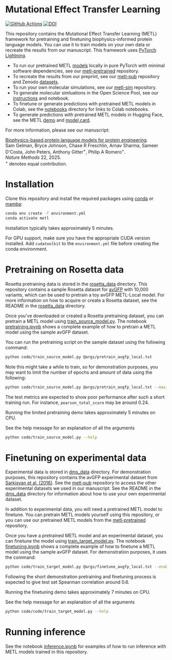 # Mutational Effect Transfer Learning
[![GitHub Actions](https://github.com/gitter-lab/metl/actions/workflows/test.yaml/badge.svg)](https://github.com/gitter-lab/metl/actions/workflows/test.yaml)
[![DOI](https://zenodo.org/badge/DOI/10.5281/zenodo.10819483.svg)](https://zenodo.org/doi/10.5281/zenodo.10819483)

This repository contains the Mutational Effect Transfer Learning (METL) framework for pretraining and finetuning biophysics-informed protein language models. 
You can use it to train models on your own data or recreate the results from our manuscript.
This framework uses [PyTorch Lightning](https://lightning.ai/docs/pytorch/stable/). 

- To run our pretrained METL [models](https://zenodo.org/doi/10.5281/zenodo.11051644) locally in pure PyTorch with minimal software dependencies, see our [metl-pretrained](https://github.com/gitter-lab/metl-pretrained) repository.
- To recreate the results from our preprint, see our [metl-pub](https://github.com/gitter-lab/metl-pub) repository and Zenodo [datasets](https://zenodo.org/doi/10.5281/zenodo.10967412).
- To run your own molecular simulations, see our [metl-sim](https://github.com/gitter-lab/metl-sim) repository.
- To generate molecular simluations in the Open Science Pool, see our [instructions](https://github.com/gitter-lab/metl-sim/tree/master/notebooks/osg) and notebook.
- To finetune or generate predictions with pretrained METL models in Colab, see the [notebooks](notebooks) directory for links to Colab notebooks.
- To generate predictions with pretrained METL models in Hugging Face, see the METL [demo](https://huggingface.co/spaces/gitter-lab/METL_demo) and [model card](https://huggingface.co/gitter-lab/METL).

For more information, please see our manuscript:

[Biophysics-based protein language models for protein engineering](https://doi.org/10.1038/s41592-025-02776-2).  
Sam Gelman, Bryce Johnson, Chase R Freschlin, Arnav Sharma, Sameer D'Costa, John Peters, Anthony Gitter<sup>+</sup>, Philip A Romero<sup>+</sup>.  
*Nature Methods* 22, 2025.  
<sup>+</sup> denotes equal contribution.

# Installation

Clone this repository and install the required packages using [conda](https://docs.anaconda.com/free/miniconda/index.html) or [mamba](https://mamba.readthedocs.io/en/latest/index.html):
```bash
conda env create -f environment.yml
conda activate metl
```

Installation typically takes approximately 5 minutes. 

For GPU support, make sure you have the appropriate CUDA version installed.
Add `cudatoolkit` to the `environment.yml` file before creating the conda environment.


# Pretraining on Rosetta data

Rosetta pretraining data is stored in the [rosetta_data](data/rosetta_data) directory.
This repository contains a sample Rosetta dataset for [avGFP](data/rosetta_data/avgfp) with 10,000 variants, which can be used to pretrain a toy avGFP METL-Local model.
For more information on how to acquire or create a Rosetta dataset, see the README in the [rosetta_data](data/rosetta_data) directory.

Once you've downloaded or created a Rosetta pretraining dataset, you can pretrain a METL model using [train_source_model.py](code/train_source_model.py).
The notebook [pretraining.ipynb](notebooks/pretraining.ipynb) shows a complete example of how to pretrain a METL model using the sample avGFP dataset.

You can run the pretraining script on the sample dataset using the following command:

```bash
python code/train_source_model.py @args/pretrain_avgfp_local.txt
```

Note this might take a while to train, so for demonstration purposes, you may want to limit the number of epochs and amount of data using the following:

```bash
python code/train_source_model.py @args/pretrain_avgfp_local.txt --max_epochs 5 --limit_train_batches 5 --limit_val_batches 5 --limit_test_batches 5
```

The test metrics are expected to show poor performance after such a short training run.
For instance, `pearson_total_score` may be around 0.24.

Running the limited pretraining demo takes approximately 5 minutes on CPU.

See the help message for an explanation of all the arguments
```bash
python code/train_source_model.py --help
```

# Finetuning on experimental data

Experimental data is stored in [dms_data](data/dms_data) directory. 
For demonstration purposes, this repository contains the avGFP experimental dataset from [Sarkisyan et al. (2016)](https://doi.org/10.1038/nature17995). 
See the [metl-pub](https://github.com/gitter-lab/metl-pub) repository to access the other experimental datasets we used in our manuscript.
See the README in the [dms_data](data/dms_data) directory for information about how to use your own experimental dataset. 

In addition to experimental data, you will need a pretrained METL model to finetune.
You can pretrain METL models yourself using this repository, or you can use our pretrained METL models from the [metl-pretrained](https://github.com/gitter-lab/metl-pretrained) repository. 

Once you have a pretrained METL model and an experimental dataset, you can finetune the model using [train_target_model.py](code/train_target_model.py).
The notebook [finetuning.ipynb](notebooks/finetuning.ipynb) shows a complete example of how to finetune a METL model using the sample avGFP dataset.
For demonstration purposes, it uses the command:
```bash
python code/train_target_model.py @args/finetune_avgfp_local.txt --enable_progress_bar false --enable_simple_progress_messages --max_epochs 50 --unfreeze_backbone_at_epoch 25
```

Following the short demonstration pretraining and finetuning process is expected to give test set Spearman correlation around 0.6.

Running the finetuning demo takes approximately 7 minutes on CPU.

See the help message for an explanation of all the arguments
```bash
python code/code/train_target_model.py --help
```

# Running inference

See the notebook [inference.ipynb](notebooks/inference.ipynb) for examples of how to run inference with METL models trained in this repository.
